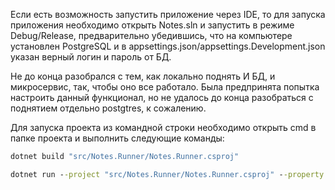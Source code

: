 Если есть возможность запустить приложение через IDE, то для запуска приложения необходимо открыть Notes.sln и запустить в режиме Debug/Release, предварительно убедившись, что на компьютере установлен PostgreSQL и в appsettings.json/appsettings.Development.json указан верный логин и пароль от БД. 

Не до конца разобрался с тем, как локально поднять И БД, и микросервис, так, чтобы оно все работало. Была предпринята попытка настроить данный функционал, но не удалось до конца разобраться с поднятием отдельно postgtres, к сожалению.

Для запуска проекта из командной строки необходимо открыть cmd в папке проекта и выполнить следующие команды:
```cmd
dotnet build "src/Notes.Runner/Notes.Runner.csproj"
```

```cmd
dotnet run --project "src/Notes.Runner/Notes.Runner.csproj" --property:Configuration=Release
```
